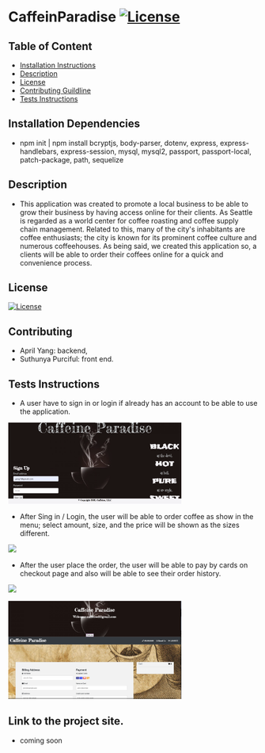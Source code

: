 # CaffeinParadise [![License](https://img.shields.io/badge/License-MIT%201.0-lightblue.svg)](https://www.boost.org/LICENSE_1_0.txt)

## Table of Content

- [Installation Instructions](#Installation-Instruction)
- [Description](#Description)
- [License](#License)
- [Contributing Guildline](#Contributing-Guildline)
- [Tests Instructions](#Tests-Instructions)

## Installation Dependencies

- npm init | npm install bcryptjs, body-parser, dotenv, express, express-handlebars, express-session, mysql, mysql2, passport, passport-local, patch-package, path, sequelize

## Description

- This application was created to promote a local business to be able to grow their business by having access online for their clients. As Seattle is regarded as a world center for coffee roasting and coffee supply chain management. Related to this, many of the city's inhabitants are coffee enthusiasts; the city is known for its prominent coffee culture and numerous coffeehouses. As being said, we created this application so, a clients will be able to order their coffees online for a quick and convenience process.

## License

[![License](https://img.shields.io/badge/License-MIT%201.0-lightblue.svg)](https://www.boost.org/LICENSE_1_0.txt)

## Contributing

- April Yang: backend,
- Suthunya Purciful: front end.

## Tests Instructions

- A user have to sign in or login if already has an account to be able to use the application. <br>

<img src="public/img/ssproject5.png" style="width: 350px;"><br>

- After Sing in / Login, the user will be able to order coffee as show in the menu; select amount, size, and the price will be shown as the sizes different.<br>

<img src="public/pictures/menu.png" style="width: 350px;"><br>

- After the user place the order, the user will be able to pay by cards on checkout page and also will be able to see their order history.<br>

<img src="public/pictures/Screen Shot 2020-12-25 at 4.10.05 AM.png" style="width: 350px;"><br>

<img src="public/pictures/checkout.png" style="width: 350px;"><br>

## Link to the project site.

- coming soon
